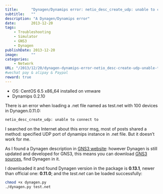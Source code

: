 ```yaml
---
title:      "Dynagen/Dynamips error: netio_desc_create_udp: unable to connect to"
subtitle:   ""
description: "A Dynagen/Dynamips error"
date:       2013-12-20
tags:
    - Troubleshooting
    - Simulator
    - GNS3
    - Dynagen
publishDate: 2013-12-20
image:      ""
categories:
    - Network
URL: "/2013/12/20/dynagen-dynamips-error-netio_desc-create-udp-unable-to-connect-to/"
#wechat pay & alipay & Paypal
reward: true
---
```

- OS: CentOS 6.5 x86_64 installed on vmware
- Dynamips 0.2.10

There is an error when loading a .net file named as test.net with 100 devices in Dynagen.0.11.0:

~~~bash
netio_desc_create_udp: unable to connect to
~~~

I searched on the Internet about this error msg, most of posts shared a method: specified UDP port of dynamips instance in .net file. But it doesn’t work for me.

As I found a Dynagen description in [GNS3 website](http://www.gns3.net/dynagen/):
however Dynagen is still updated and developed for GNS3, this means you can download [GNS3 sources](http://www.gns3.net/download/), find Dynagen in it.

I downloaded it and found Dynagen version in the package is **0.13.1**, newer than official one: **0.11.0**; and the _test.net_ can be loaded successfully:

~~~bash
chmod +x dynagen.py
./dynagen.py test.net
~~~
